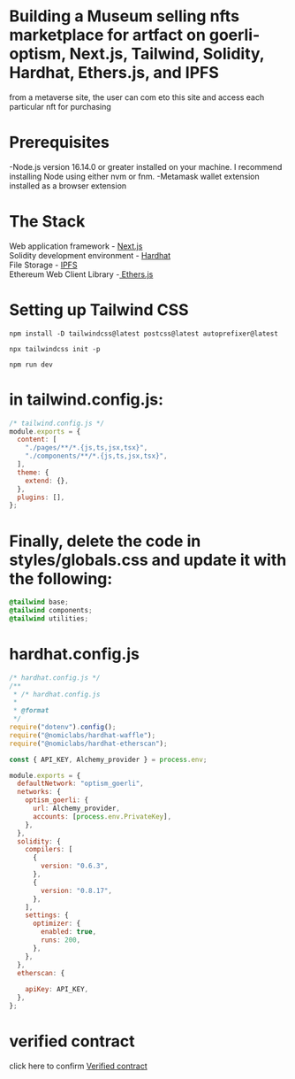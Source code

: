 <!-- @format -->

# Building a Museum selling nfts marketplace for artfact on goerli-optism, Next.js, Tailwind, Solidity, Hardhat, Ethers.js, and IPFS

from a metaverse site, the user can com eto this site and access each particular nft for purchasing

# Prerequisites

-Node.js version 16.14.0 or greater installed on your machine. I recommend installing Node using either nvm or fnm.
-Metamask wallet extension installed as a browser extension

# The Stack

Web application framework - [Next.js](https://nextjs.org/) <br />
Solidity development environment - [Hardhat](https://hardhat.org/) <br />
File Storage - [IPFS](https://nft.storage/) <br />
Ethereum Web Client Library -[ Ethers.js](https://docs.ethers.io/v5/) <br />

# Setting up Tailwind CSS

```shell
npm install -D tailwindcss@latest postcss@latest autoprefixer@latest

npx tailwindcss init -p

npm run dev

```

# in tailwind.config.js:

```js
/* tailwind.config.js */
module.exports = {
  content: [
    "./pages/**/*.{js,ts,jsx,tsx}",
    "./components/**/*.{js,ts,jsx,tsx}",
  ],
  theme: {
    extend: {},
  },
  plugins: [],
};
```

# Finally, delete the code in styles/globals.css and update it with the following:

```css
@tailwind base;
@tailwind components;
@tailwind utilities;
```

# hardhat.config.js

```js
/* hardhat.config.js */
/**
 * /* hardhat.config.js
 *
 * @format
 */
require("dotenv").config();
require("@nomiclabs/hardhat-waffle");
require("@nomiclabs/hardhat-etherscan");

const { API_KEY, Alchemy_provider } = process.env;

module.exports = {
  defaultNetwork: "optism_goerli",
  networks: {
    optism_goerli: {
      url: Alchemy_provider,
      accounts: [process.env.PrivateKey],
    },
  },
  solidity: {
    compilers: [
      {
        version: "0.6.3",
      },
      {
        version: "0.8.17",
      },
    ],
    settings: {
      optimizer: {
        enabled: true,
        runs: 200,
      },
    },
  },
  etherscan: {
   
    apiKey: API_KEY,
  },
};

```

# verified contract

click here to confirm [Verified contract](https://goerli-optimism.etherscan.io/address/0xA59aed175E79FCb33e8d868290F39e09B39670dF#code)





